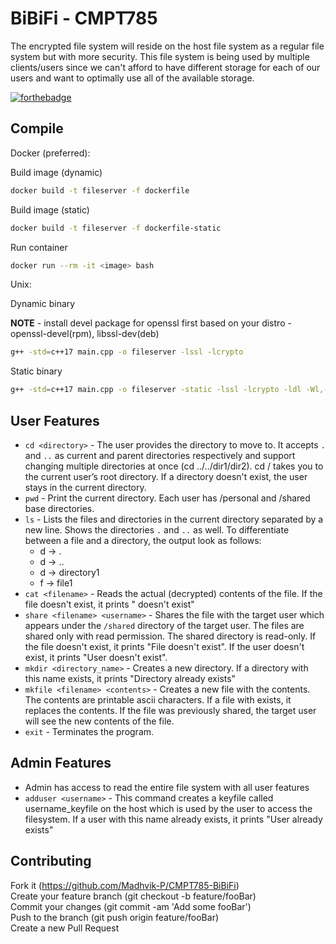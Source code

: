 # BiBiFi - CMPT785

The encrypted file system will reside on the host file system as a regular file system but with more security. This file system is being used by multiple clients/users since we can't afford to have different storage for each of our users and want to optimally use all of the available storage.

[![forthebadge](http://forthebadge.com/images/badges/built-with-love.svg)](http://forthebadge.com)

## Compile

Docker (preferred):

Build image (dynamic)
```sh
docker build -t fileserver -f dockerfile
```

Build image (static)
```sh
docker build -t fileserver -f dockerfile-static
```

Run container
```sh
docker run --rm -it <image> bash
```

Unix:

Dynamic binary 

**NOTE** - install devel package for openssl first based on your distro - openssl-devel(rpm), libssl-dev(deb)
```sh
g++ -std=c++17 main.cpp -o fileserver -lssl -lcrypto
```
Static binary
```sh
g++ -std=c++17 main.cpp -o fileserver -static -lssl -lcrypto -ldl -Wl,--whole-archive -lpthread -Wl,--no-whole-archive -static-libgcc
```

## User Features
* `cd <directory>`   -  The user provides the directory to move to. It accepts `.` and `..` as current and parent directories respectively and support changing multiple directories at once (cd ../../dir1/dir2). cd / takes you to the current user’s root directory. If a directory doesn't exist, the user stays in the current directory.
* `pwd`   - Print the current directory. Each user has /personal and /shared base directories. 
* `ls`   -  Lists the files and directories in the current directory separated by a new line. Shows the directories `.` and `..` as well. To differentiate between a file and a directory, the output look as follows:
  * d -> .
  * d -> ..
  * d -> directory1
  * f -> file1
* `cat <filename>`   - Reads the actual (decrypted) contents of the file. If the file doesn't exist, it prints "<filename> doesn't exist"
* `share <filename> <username>`   -  Shares the file with the target user which appears under the `/shared` directory of the target user. The files are shared only with read permission. The shared directory is read-only. If the file doesn't exist, it prints "File <filename> doesn't exist". If the user doesn't exist, it prints "User <username> doesn't exist".
* `mkdir <directory_name>`   - Creates a new directory. If a directory with this name exists, it prints "Directory already exists"
* `mkfile <filename> <contents>`   - Creates a new file with the contents. The contents are printable ascii characters. If a file with <filename> exists, it replaces the contents. If the file was previously shared, the target user will see the new contents of the file.
* `exit`   - Terminates the program.

## Admin Features
* Admin has access to read the entire file system with all user features
* `adduser <username>`  - This command creates a keyfile called username_keyfile on the host which is used by the user to access the filesystem. If a user with this name already exists, it prints "User <username> already exists"
  
<h2> Contributing </h2>

Fork it (https://github.com/Madhvik-P/CMPT785-BiBiFi) <br>
Create your feature branch (git checkout -b feature/fooBar) <br>
Commit your changes (git commit -am 'Add some fooBar') <br>
Push to the branch (git push origin feature/fooBar) <br>
Create a new Pull Request <br>
